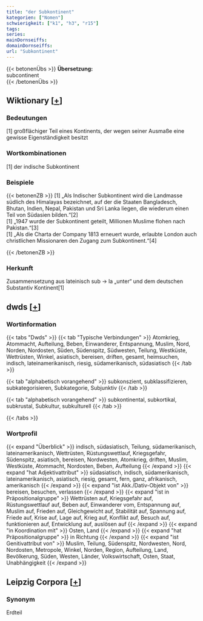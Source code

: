 ```yaml
---
title: "der Subkontinent"
kategorien: ["Nomen"]
schwierigkeit: ["k1", "h3", "r15"]
tags:
series:
mainDornseiffs:
domainDornseiffs:
url: "Subkontinent"
---
```


{{< betonenÜbs >}}
**Übersetzung:**  
subcontinent  
{{< /betonenÜbs >}}

## Wiktionary [[+](https://de.wiktionary.org/wiki/Subkontinent)]

### Bedeutungen
[1] großflächiger Teil eines Kontinents, der wegen seiner Ausmaße eine gewisse Eigenständigkeit besitzt  

### Wortkombinationen
[1] der indische Subkontinent  

### Beispiele
{{< betonenZB >}}
[1] „Als Indischer Subkontinent wird die Landmasse südlich des Himalayas bezeichnet, auf der die Staaten Bangladesch, Bhutan, Indien, Nepal, Pakistan und Sri Lanka liegen, die wiederum einen Teil von Südasien bilden.“[2]  
[1] „1947 wurde der Subkontinent geteilt, Millionen Muslime flohen nach Pakistan.“[3]  
[1] „Als die Charta der Company 1813 erneuert wurde, erlaubte London auch christlichen Missionaren den Zugang zum Subkontinent.“[4]  

{{< /betonenZB >}}
### Herkunft
Zusammensetzung aus lateinisch sub → la „unter“ und dem deutschen Substantiv Kontinent[1]  



## dwds [[+](https://www.dwds.de/wb/Subkontinent)]

### Wortinformation
{{< tabs "Dwds" >}}
{{< tab "Typische Verbindungen" >}}
Atomkrieg, Atommacht, Aufteilung, Beben, Einwanderer, Entspannung, Muslim, Nord, Norden, Nordosten, Süden, Südenspitz, Südwesten, Teilung, Westküste, Wettrüsten, Winkel, asiatisch, bereisen, driften, gesamt, heimsuchen, indisch, lateinamerikanisch, riesig, südamerikanisch, südasiatisch
{{< /tab >}}

{{< tab "alphabetisch vorangehend" >}}
subkonszient, subklassifizieren, subkategorisieren, Subkategorie, Subjunktiv
{{< /tab >}}

{{< tab "alphabetisch vorangehend" >}}
subkontinental, subkortikal, subkrustal, Subkultur, subkulturell
{{< /tab >}}

{{< /tabs >}}

### Wortprofil
{{< expand "Überblick" >}} indisch, südasiatisch, Teilung, südamerikanisch, lateinamerikanisch, Wettrüsten, Rüstungswettlauf, Kriegsgefahr, Südenspitz, asiatisch, bereisen, Nordwesten, Atomkrieg, driften, Muslim, Westküste, Atommacht, Nordosten, Beben, Aufteilung {{< /expand >}}
{{< expand "hat Adjektivattribut" >}} südasiatisch, indisch, südamerikanisch, lateinamerikanisch, asiatisch, riesig, gesamt, fern, ganz, afrikanisch, amerikanisch {{< /expand >}}
{{< expand "ist Akk./Dativ-Objekt von" >}} bereisen, besuchen, verlassen {{< /expand >}}
{{< expand "ist in Präpositionalgruppe" >}} Wettrüsten auf, Kriegsgefahr auf, Rüstungswettlauf auf, Beben auf, Einwanderer vom, Entspannung auf, Muslim auf, Frieden auf, Gleichgewicht auf, Stabilität auf, Spannung auf, Friede auf, Krise auf, Lage auf, Krieg auf, Konflikt auf, Besuch auf, funktionieren auf, Entwicklung auf, auslösen auf {{< /expand >}}
{{< expand "in Koordination mit" >}} Osten, Land {{< /expand >}}
{{< expand "hat Präpositionalgruppe" >}} in Richtung {{< /expand >}}
{{< expand "ist Genitivattribut von" >}} Muslim, Teilung, Südenspitz, Nordwesten, Nord, Nordosten, Metropole, Winkel, Norden, Region, Aufteilung, Land, Bevölkerung, Süden, Westen, Länder, Volkswirtschaft, Osten, Staat, Unabhängigkeit {{< /expand >}}

## Leipzig Corpora [[+](https://corpora.uni-leipzig.de/en/res?word=Subkontinent&corpusId=deu_newscrawl-public_2018)]


### Synonym
Erdteil


